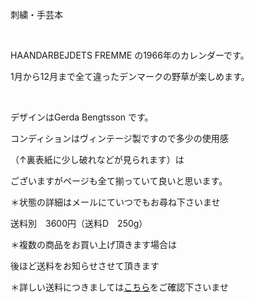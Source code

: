 <link rel="stylesheet" type="text/css" href="/assets/css/styles.css">

刺繍・手芸本

 

HAANDARBEJDETS FREMME の1966年のカレンダーです。

 1月から12月まで全て違ったデンマークの野草が楽しめます。

<img alt="" src="http://blog.cnobi.jp/v1/blog/user/71e35865e9e62f3f9d70420d6124d2ab/1389109170"/> 

<img alt="" src="http://blog.cnobi.jp/v1/blog/user/71e35865e9e62f3f9d70420d6124d2ab/1389109095"/> 

<img alt="" src="http://blog.cnobi.jp/v1/blog/user/71e35865e9e62f3f9d70420d6124d2ab/1389109098"/> 

 <img alt="" src="http://blog.cnobi.jp/v1/blog/user/71e35865e9e62f3f9d70420d6124d2ab/1389109097"/> 

 <img alt="" src="http://blog.cnobi.jp/v1/blog/user/71e35865e9e62f3f9d70420d6124d2ab/1389109096"/> 

 <img alt="" src="http://blog.cnobi.jp/v1/blog/user/71e35865e9e62f3f9d70420d6124d2ab/1389109171"/> 

 デザインはGerda Bengtsson です。

 
コンディションはヴィンテージ製ですので多少の使用感

（↑裏表紙に少し破れなどが見られます）は

ございますがページも全て揃っていて良いと思います。

＊状態の詳細はメールにていつでもお尋ね下さいませ

送料別　3600円（送料D　250g）

＊複数の商品をお買い上げ頂きます場合は

後ほど送料をお知らせさせて頂きます

＊詳しい送料につきましては[こちら](http://dkzakka.blog.shinobi.jp/Entry/3385/)をご確認下さいませ